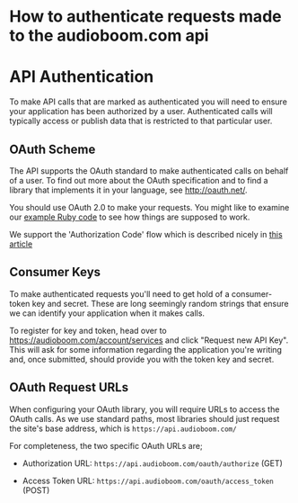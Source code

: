 # How to authenticate requests made to the audioboom.com api

# API Authentication #

To make API calls that are marked as authenticated you will need to ensure your application has been authorized by a user. Authenticated calls will typically access or publish data that is restricted to that particular user.

## OAuth Scheme ##
The API supports the OAuth standard to make authenticated calls on behalf of a user. To find out more about the OAuth specification and to find a library that implements it in your language, see http://oauth.net/.

You should use OAuth 2.0 to make your requests.  You might like to examine our [example Ruby code](https://github.com/audioBoom/audioboo-ruby-oauth) to see how things are supposed to work.

We support the 'Authorization Code' flow which is described nicely in [this article](https://aaronparecki.com/2012/07/29/2/oauth2-simplified#authorization)

## Consumer Keys ##
To make authenticated requests you'll need to get hold of a consumer-token key and secret. These are long seemingly random strings that ensure we can identify your application when it makes calls.

To register for key and token, head over to https://audioboom.com/account/services and click "Request new API Key". This will ask for some information regarding the application you're writing and, once submitted, should provide you with the token key and secret.

## OAuth Request URLs ##
When configuring your OAuth library, you will require URLs to access the OAuth calls. As we use standard paths, most libraries should just request the site's base address, which is `https://api.audioboom.com/`

For completeness, the two specific OAuth URLs are;

* Authorization URL: `https://api.audioboom.com/oauth/authorize` (GET)

* Access Token URL: `https://api.audioboom.com/oauth/access_token` (POST)
